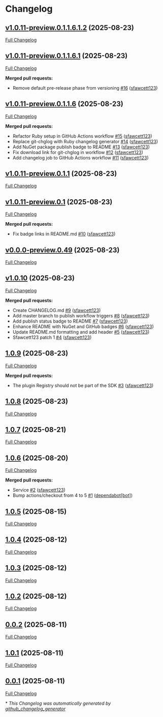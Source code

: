 # Changelog

## [v1.0.11-preview.0.1.1.6.1.2](https://github.com/SteveFawcett/BroadcastPluginSDK/tree/v1.0.11-preview.0.1.1.6.1.2) (2025-08-23)

[Full Changelog](https://github.com/SteveFawcett/BroadcastPluginSDK/compare/v1.0.11-preview.0.1.1.6.1...v1.0.11-preview.0.1.1.6.1.2)

## [v1.0.11-preview.0.1.1.6.1](https://github.com/SteveFawcett/BroadcastPluginSDK/tree/v1.0.11-preview.0.1.1.6.1) (2025-08-23)

[Full Changelog](https://github.com/SteveFawcett/BroadcastPluginSDK/compare/v1.0.11-preview.0.1.1.6...v1.0.11-preview.0.1.1.6.1)

**Merged pull requests:**

- Remove default pre-release phase from versioning [\#16](https://github.com/SteveFawcett/BroadcastPluginSDK/pull/16) ([sfawcett123](https://github.com/sfawcett123))

## [v1.0.11-preview.0.1.1.6](https://github.com/SteveFawcett/BroadcastPluginSDK/tree/v1.0.11-preview.0.1.1.6) (2025-08-23)

[Full Changelog](https://github.com/SteveFawcett/BroadcastPluginSDK/compare/v1.0.11-preview.0.1.1...v1.0.11-preview.0.1.1.6)

**Merged pull requests:**

- Refactor Ruby setup in GitHub Actions workflow [\#15](https://github.com/SteveFawcett/BroadcastPluginSDK/pull/15) ([sfawcett123](https://github.com/sfawcett123))
- Replace git-chglog with Ruby changelog generator [\#14](https://github.com/SteveFawcett/BroadcastPluginSDK/pull/14) ([sfawcett123](https://github.com/sfawcett123))
- Add NuGet package publish badge to README [\#13](https://github.com/SteveFawcett/BroadcastPluginSDK/pull/13) ([sfawcett123](https://github.com/sfawcett123))
- Fix download link for git-chglog in workflow [\#12](https://github.com/SteveFawcett/BroadcastPluginSDK/pull/12) ([sfawcett123](https://github.com/sfawcett123))
- Add changelog job to GitHub Actions workflow [\#11](https://github.com/SteveFawcett/BroadcastPluginSDK/pull/11) ([sfawcett123](https://github.com/sfawcett123))

## [v1.0.11-preview.0.1.1](https://github.com/SteveFawcett/BroadcastPluginSDK/tree/v1.0.11-preview.0.1.1) (2025-08-23)

[Full Changelog](https://github.com/SteveFawcett/BroadcastPluginSDK/compare/v1.0.11-preview.0.1...v1.0.11-preview.0.1.1)

## [v1.0.11-preview.0.1](https://github.com/SteveFawcett/BroadcastPluginSDK/tree/v1.0.11-preview.0.1) (2025-08-23)

[Full Changelog](https://github.com/SteveFawcett/BroadcastPluginSDK/compare/v0.0.0-preview.0.49...v1.0.11-preview.0.1)

**Merged pull requests:**

- Fix badge links in README.md [\#10](https://github.com/SteveFawcett/BroadcastPluginSDK/pull/10) ([sfawcett123](https://github.com/sfawcett123))

## [v0.0.0-preview.0.49](https://github.com/SteveFawcett/BroadcastPluginSDK/tree/v0.0.0-preview.0.49) (2025-08-23)

[Full Changelog](https://github.com/SteveFawcett/BroadcastPluginSDK/compare/v1.0.10...v0.0.0-preview.0.49)

## [v1.0.10](https://github.com/SteveFawcett/BroadcastPluginSDK/tree/v1.0.10) (2025-08-23)

[Full Changelog](https://github.com/SteveFawcett/BroadcastPluginSDK/compare/1.0.9...v1.0.10)

**Merged pull requests:**

- Create CHANGELOG.md [\#9](https://github.com/SteveFawcett/BroadcastPluginSDK/pull/9) ([sfawcett123](https://github.com/sfawcett123))
- Add master branch to publish workflow triggers [\#8](https://github.com/SteveFawcett/BroadcastPluginSDK/pull/8) ([sfawcett123](https://github.com/sfawcett123))
- Add publish status badge to README [\#7](https://github.com/SteveFawcett/BroadcastPluginSDK/pull/7) ([sfawcett123](https://github.com/sfawcett123))
- Enhance README with NuGet and GitHub badges [\#6](https://github.com/SteveFawcett/BroadcastPluginSDK/pull/6) ([sfawcett123](https://github.com/sfawcett123))
- Update README.md formatting and add header [\#5](https://github.com/SteveFawcett/BroadcastPluginSDK/pull/5) ([sfawcett123](https://github.com/sfawcett123))
- Sfawcett123 patch 1 [\#4](https://github.com/SteveFawcett/BroadcastPluginSDK/pull/4) ([sfawcett123](https://github.com/sfawcett123))

## [1.0.9](https://github.com/SteveFawcett/BroadcastPluginSDK/tree/1.0.9) (2025-08-23)

[Full Changelog](https://github.com/SteveFawcett/BroadcastPluginSDK/compare/1.0.8...1.0.9)

**Merged pull requests:**

- The plugin Registry should not be part of the SDK [\#3](https://github.com/SteveFawcett/BroadcastPluginSDK/pull/3) ([sfawcett123](https://github.com/sfawcett123))

## [1.0.8](https://github.com/SteveFawcett/BroadcastPluginSDK/tree/1.0.8) (2025-08-23)

[Full Changelog](https://github.com/SteveFawcett/BroadcastPluginSDK/compare/1.0.7...1.0.8)

## [1.0.7](https://github.com/SteveFawcett/BroadcastPluginSDK/tree/1.0.7) (2025-08-21)

[Full Changelog](https://github.com/SteveFawcett/BroadcastPluginSDK/compare/1.0.6...1.0.7)

## [1.0.6](https://github.com/SteveFawcett/BroadcastPluginSDK/tree/1.0.6) (2025-08-20)

[Full Changelog](https://github.com/SteveFawcett/BroadcastPluginSDK/compare/1.0.5...1.0.6)

**Merged pull requests:**

- Service [\#2](https://github.com/SteveFawcett/BroadcastPluginSDK/pull/2) ([sfawcett123](https://github.com/sfawcett123))
- Bump actions/checkout from 4 to 5 [\#1](https://github.com/SteveFawcett/BroadcastPluginSDK/pull/1) ([dependabot[bot]](https://github.com/apps/dependabot))

## [1.0.5](https://github.com/SteveFawcett/BroadcastPluginSDK/tree/1.0.5) (2025-08-15)

[Full Changelog](https://github.com/SteveFawcett/BroadcastPluginSDK/compare/1.0.4...1.0.5)

## [1.0.4](https://github.com/SteveFawcett/BroadcastPluginSDK/tree/1.0.4) (2025-08-12)

[Full Changelog](https://github.com/SteveFawcett/BroadcastPluginSDK/compare/1.0.3...1.0.4)

## [1.0.3](https://github.com/SteveFawcett/BroadcastPluginSDK/tree/1.0.3) (2025-08-12)

[Full Changelog](https://github.com/SteveFawcett/BroadcastPluginSDK/compare/1.0.2...1.0.3)

## [1.0.2](https://github.com/SteveFawcett/BroadcastPluginSDK/tree/1.0.2) (2025-08-12)

[Full Changelog](https://github.com/SteveFawcett/BroadcastPluginSDK/compare/0.0.2...1.0.2)

## [0.0.2](https://github.com/SteveFawcett/BroadcastPluginSDK/tree/0.0.2) (2025-08-11)

[Full Changelog](https://github.com/SteveFawcett/BroadcastPluginSDK/compare/1.0.1...0.0.2)

## [1.0.1](https://github.com/SteveFawcett/BroadcastPluginSDK/tree/1.0.1) (2025-08-11)

[Full Changelog](https://github.com/SteveFawcett/BroadcastPluginSDK/compare/0.0.1...1.0.1)

## [0.0.1](https://github.com/SteveFawcett/BroadcastPluginSDK/tree/0.0.1) (2025-08-11)

[Full Changelog](https://github.com/SteveFawcett/BroadcastPluginSDK/compare/2fe1dee3f3f1c43966d7d1876ac654686da14154...0.0.1)



\* *This Changelog was automatically generated by [github_changelog_generator](https://github.com/github-changelog-generator/github-changelog-generator)*
